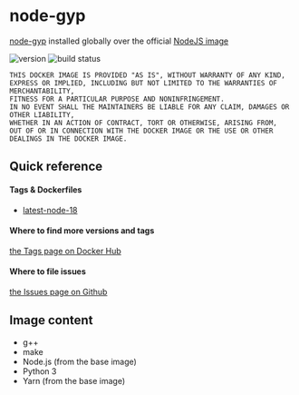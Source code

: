 # node-gyp

[node-gyp](https://www.npmjs.com/package/node-gyp) installed globally over the official [NodeJS image](https://hub.docker.com/_/node)

![version](https://img.shields.io/docker/v/daotl/node-gyp?sort=semver)
![build status](https://github.com/daotl/node-gyp-docker/actions/workflows/default.yml/badge.svg)

```
THIS DOCKER IMAGE IS PROVIDED "AS IS", WITHOUT WARRANTY OF ANY KIND,
EXPRESS OR IMPLIED, INCLUDING BUT NOT LIMITED TO THE WARRANTIES OF MERCHANTABILITY,
FITNESS FOR A PARTICULAR PURPOSE AND NONINFRINGEMENT.
IN NO EVENT SHALL THE MAINTAINERS BE LIABLE FOR ANY CLAIM, DAMAGES OR OTHER LIABILITY,
WHETHER IN AN ACTION OF CONTRACT, TORT OR OTHERWISE, ARISING FROM,
OUT OF OR IN CONNECTION WITH THE DOCKER IMAGE OR THE USE OR OTHER DEALINGS IN THE DOCKER IMAGE.
```

## Quick reference

#### Tags & Dockerfiles
* [latest-node-18](https://github.com/daotl/node-gyp-docker/blob/main/Dockerfile.node18)

#### Where to find more versions and tags
[the Tags page on Docker Hub](https://hub.docker.com/r/daotl/node-gyp/tags)

#### Where to file issues
[the Issues page on Github](https://github.com/daotl/node-gyp-docker/issues)

## Image content

* g++
* make
* Node.js (from the base image)
* Python 3
* Yarn (from the base image)
